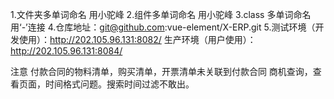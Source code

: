 1.文件夹多单词命名 用小驼峰
2.组件多单词命名 用小驼峰
3.class 多单词命名 用‘-’连接
4.仓库地址：git@github.com:vue-element/X-ERP.git
5.测试环境（开发使用）：http://202.105.96.131:8082/
  生产环境（用户使用）：http://202.105.96.131:8084/

注意
付款合同的物料清单，购买清单，开票清单未关联到付款合同
商机查询，查看页面，时间格式问题。搜索时间过滤不敢出。
